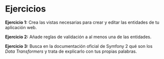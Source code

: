# Ejercicios

**Ejercicio 1:**
Crea las vistas necesarias para crear y editar las entidades de tu aplicación web.

**Ejercicio 2:**
Añade reglas de validación a al menos una de las entidades.

**Ejercicio 3:**
Busca en la documentación oficial de Symfony 2 qué son los _Data Transformers_ y trata de explicarlo con tus propias palabras.
